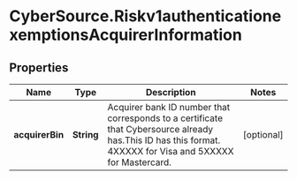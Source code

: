 # CyberSource.Riskv1authenticationexemptionsAcquirerInformation

## Properties
Name | Type | Description | Notes
------------ | ------------- | ------------- | -------------
**acquirerBin** | **String** | Acquirer bank ID number that corresponds to a certificate that Cybersource already has.This ID has this format. 4XXXXX for Visa and 5XXXXX for Mastercard.  | [optional] 



